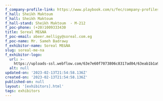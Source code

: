 ```yaml
---
f_company-profile-link: https://www.playbook.com/s/fec/company-profiles
f_hall: Sheikh Maktoum
f_hall: Sheikh Maktoum
f_hall-stand: Sheikh Maktoum  - M-212
f_poc-phone: (+20)1009333430
title: Soreal ME&NA
f_poc-email: abeer.melligy@soreal.com.eg
f_poc-name: Mr. Sameh Badrawy
f_exhibitor-name: Soreal ME&NA
slug: soreal-me-na
f_exhibitor-logo:
  url: >-
    https://uploads-ssl.webflow.com/63e7e60f7073806c8317ad04/63eab1b1a914b11e23c14f7c_MTMyNg.jpeg
  alt: null
updated-on: '2023-02-13T21:54:58.136Z'
created-on: '2023-02-13T21:54:58.136Z'
published-on: null
layout: '[exhibitors].html'
tags: exhibitors
---
```



